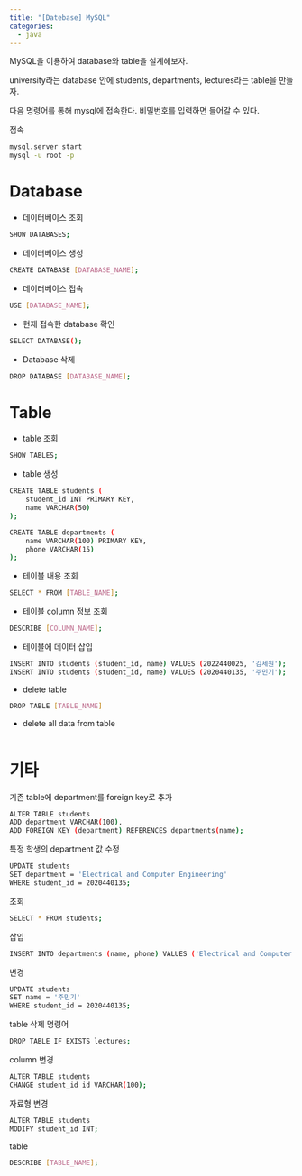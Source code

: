 ```yaml
---
title: "[Datebase] MySQL"
categories: 
  - java
---
```

MySQL을 이용하여 database와 table을 설계해보자.

university라는 database 안에 students, departments, lectures라는 table을 만들자.

다음 명령어를 통해 mysql에 접속한다. 비밀번호를 입력하면 들어갈 수 있다.

접속

```bash
mysql.server start
mysql -u root -p
```

# Database

- 데이터베이스 조회

```bash
SHOW DATABASES;
```

- 데이터베이스 생성

```bash
CREATE DATABASE [DATABASE_NAME];
```

- 데이터베이스 접속

```bash
USE [DATABASE_NAME];
```

- 현재 접속한 database 확인

```bash
SELECT DATABASE();
```

- Database 삭제

```bash
DROP DATABASE [DATABASE_NAME];
```

# Table

- table 조회

```bash
SHOW TABLES;
```

- table 생성

```bash
CREATE TABLE students (
    student_id INT PRIMARY KEY,
    name VARCHAR(50)
);

CREATE TABLE departments (
    name VARCHAR(100) PRIMARY KEY,
    phone VARCHAR(15)
);
```

- 테이블 내용 조회

```bash
SELECT * FROM [TABLE_NAME];
```

- 테이블 column 정보 조회

```bash
DESCRIBE [COLUMN_NAME];
```

- 테이블에 데이터 삽입

```bash
INSERT INTO students (student_id, name) VALUES (2022440025, '김세원');
INSERT INTO students (student_id, name) VALUES (2020440135, '주민기');
```

- delete table

```bash
DROP TABLE [TABLE_NAME]
```

- delete all data from table

```bash
```

# 기타

기존 table에 department를 foreign key로 추가

```bash
ALTER TABLE students
ADD department VARCHAR(100),
ADD FOREIGN KEY (department) REFERENCES departments(name);
```

특정 학생의 department 값 수정

```bash
UPDATE students
SET department = 'Electrical and Computer Engineering'
WHERE student_id = 2020440135;
```

조회

```bash
SELECT * FROM students;
```

삽입

```bash
INSERT INTO departments (name, phone) VALUES ('Electrical and Computer Engineering', '123-456-7890');
```

변경

```bash
UPDATE students
SET name = '주민기'
WHERE student_id = 2020440135;
```

table 삭제 명령어

```bash
DROP TABLE IF EXISTS lectures;
```

column 변경

```bash
ALTER TABLE students
CHANGE student_id id VARCHAR(100);
```

자료형 변경

```bash
ALTER TABLE students
MODIFY student_id INT;
```

table

```bash
DESCRIBE [TABLE_NAME];
```
